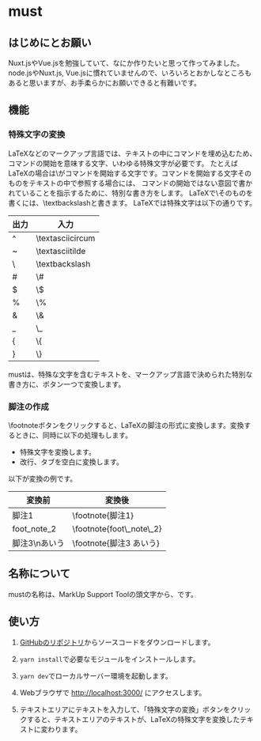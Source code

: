 # must

## はじめにとお願い

Nuxt.jsやVue.jsを勉強していて、なにか作りたいと思って作ってみました。node.jsやNuxt.js, Vue.jsに慣れていませんので、いろいろとおかしなところもあると思いますが、お手柔らかにお願いできると有難いです。

## 機能

### 特殊文字の変換

LaTeXなどのマークアップ言語では、テキストの中にコマンドを埋め込むため、コマンドの開始を意味する文字、いわゆる特殊文字が必要です。
たとえばLaTeXの場合は\\がコマンドを開始する文字です。コマンドを開始する文字そのものをテキストの中で参照する場合には、
コマンドの開始ではない意図で書かれていることを指示するために、特別な書き方をします。
LaTeXで\\そのものを書くには、\\textbackslashと書きます。
LaTeXでは特殊文字は以下の通りです。

出力 | 入力
---- | ----
^ | \textasciicircum
~ | \textasciitilde
\ | \textbackslash
\# | \\#
$ | \\$
% | \\%
& | \\&
_ | \\_
{ | \\{
} | \\}

mustは、特殊な文字を含むテキストを、マークアップ言語で決められた特別な書き方に、ボタン一つで変換します。

### 脚注の作成

\footnoteボタンをクリックすると、LaTeXの脚注の形式に変換します。変換するときに、同時に以下の処理もします。

- 特殊文字を変換します。
- 改行、タブを空白に変換します。

以下が変換の例です。

変換前 | 変換後
-- | --
脚注1 | \footnote{脚注1}
foot_note_2 | \footnote{foot\\_note\\_2}
脚注3\nあいう | \footnote{脚注3 あいう}

## 名称について

mustの名称は、MarkUp Support Toolの頭文字から、です。

## 使い方

1. [GitHubのリポジトリ](https://github.com/kubotama/must)からソースコードをダウンロードします。

1. `yarn install`で必要なモジュールをインストールします。

1. `yarn dev`でローカルサーバー環境を起動します。

1. Webブラウザで <http://localhost:3000/> にアクセスします。

1. テキストエリアにテキストを入力して、「特殊文字の変換」ボタンをクリックすると、テキストエリアのテキストが、LaTeXの特殊文字を変換したテキストに変わります。

